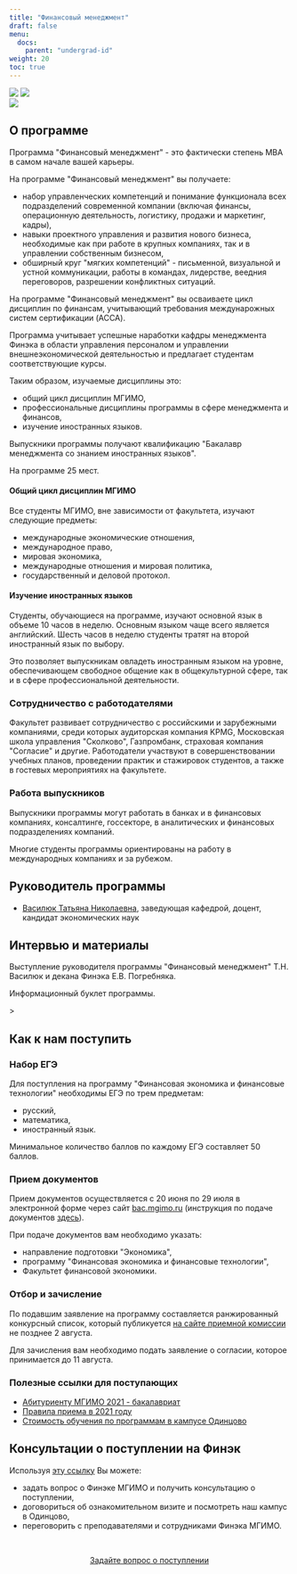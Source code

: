 ```yaml
---
title: "Финансовый менеджмент"
draft: false
menu:
  docs:
    parent: "undergrad-id"
weight: 20
toc: true
---
```


![](https://img.shields.io/badge/Баклавриат-Менеджмент-blue) ![](https://img.shields.io/badge/%D0%95%D0%93%D0%AD-%D0%A0%D1%83%D1%81%D1%81%D0%BA%D0%B8%D0%B9_|_%D0%9C%D0%B0%D1%82%D0%B5%D0%BC%D0%B0%D1%82%D0%B8%D0%BA%D0%B0_|_%D0%98%D0%BD%D0%BE%D1%81%D1%82%D1%80%D0%B0%D0%BD%D0%BD%D1%8B%D0%B9%20%D1%8F%D0%B7%D1%8B%D0%BA-blue)  
![](https://img.shields.io/badge/Всего_мест-25-blue)

## О программе

Программа "Финансовый менеджмент" - это фактически степень МBA
в самом начале вашей карьеры.

На программе "Финансовый менеджмент" вы получаете:

- набор управленческих компетенций и понимание функционала всех подразделений 
  современной компании (включая финансы, операционную деятельность,
  логистику, продажи и маркетинг, кадры),
- навыки проектного управления и развития нового бизнеса, необходимые 
  как при работе в крупных компаниях, так и в управлении собственным бизнесом,
- обширный круг "мягких компетенций" - письменной, визуальной и
  устной коммуникации, работы в командах, лидерстве,
  веедния переговоров, разрешении конфликтных ситуаций.

На программе "Финансовый менеджмент" вы осваиваете
цикл дисциплин по финансам, учитывающий требования 
междунарожных систем сертификации (ACCA).

Программа учитывает успешные наработки кафдры менеджмента
Финэка в области управления персоналом и управлении
внешнеэкономической деятельностью и предлагает студентам 
соответствующие курсы.

Таким образом, изучаемые дисциплины это:

- общий цикл дисциплин МГИМО,
- профессиональные дисциплины программы в сфере менеджмента и финансов,
- изучение иностранных языков.

Выпускники программы получают квалификацию "Бакалавр менеджмента со знанием иностранных языков".

На программе 25 мест.

#### Общий цикл дисциплин МГИМО

Все студенты МГИМО, вне зависимости от факультета, изучают следующие предметы:

- международные экономические отношения,
- международное право,
- мировая экономика,
- международные отношения и мировая политика,
- государственный и деловой протокол.

#### Изучение иностранных языков

Студенты, обучающиеся на программе, изучают основной язык в объеме 10 часов в неделю.
Основным языком чаще всего является английский. Шесть часов в неделю студенты тратят на второй иностранный язык по выбору.

Это позволяет выпускникам овладеть иностранным языком на уровне, обеспечивающем свободное общение как в общекультурной сфере, так и в сфере профессиональной деятельности.

### Сотрудничество с работодателями

Факультет развивает сотрудничество с российскими и зарубежными компаниями, среди которых аудиторская компания KPMG, Московская школа управления "Сколково", Газпромбанк, страховая компания "Согласие" и другие. Работодатели участвуют в совершенствовании учебных планов, проведении практик и стажировок студентов, а также в гостевых мероприятиях на факультете.

<!--
На программе "Финансовый менеджмент" активно развивается сотрудничество
с ...
-->

### Работа выпускников

Выпускники программы могут работать в банках и в финансовых компаниях, консалтинге, госсекторе,
в аналитических и финансовых подразделениях компаний.

Многие студенты программы ориентированы на работу в международных компаниях и за рубежом.

## Руководитель программы

- [Василюк Татьяна Николаевна](https://mgimo.ru/people/vasilyuk/), заведующая кафедрой, доцент,
  кандидат экономических наук

## Интервью и материалы

Выступление руководителя программы "Финансовый менеджмент" Т.Н. Василюк
и декана Финэка Е.В. Погребняка.

Информационный буклет программы.

<!-- {{< youtube 0E-QMAPUQU8 >}} -->>

## Как к нам поступить

### Набор ЕГЭ

Для поступления на программу "Финансовая экономика и финансовые технологии" необходимы ЕГЭ по трем предметам:

- русский,
- математика,
- иностранный язык.

Минимальное количество баллов по каждому ЕГЭ составляет 50 баллов.

### Прием документов

Прием документов осуществляется с 20 июня по 29 июля
в электронной форме через сайт [bac.mgimo.ru](https://bac.mgimo.ru/auth/login)
(инструкция по подаче документов [здесь](https://mgimo.ru/about/news/main/bac-reg-online-2021/)).

При подаче документов вам необходимо указать:

- направление подготовки "Экономика",
- программу "Финансовая экономика и финансовые технологии",
- Факультет финансовой экономики.

### Отбор и зачисление

По подавшим заявление на программу составляется ранжированный конкурсный список,
который публикуется [на сайте приемной комиссии](https://abiturient.mgimo.ru)
не позднее 2 августа.

Для зачисления вам необходимо подать заявление о согласии, которое принимается
до 11 августа.

### Полезные ссылки для поступающих

- [Абитуриенту МГИМО 2021 - бакалавриат](https://abiturient.mgimo.ru/bakalavriat)
- [Правила приема в 2021 году](https://abiturient.mgimo.ru/pravila-priema#2.1)
- [Стоимость обучения по программам в кампусе Одинцово](http://pk.odin.mgimo.ru/doc/21/stoim21.pdf)

## Консультации о поступлении на Финэк

Используя [эту ссылку](https://forms.gle/tRBb3VAGNyV53uAv5) Вы можете:

- задать вопрос о Финэке МГИМО и получить консультацию о поступлении,
- договориться об ознакомительном визите и посмотреть наш кампус в Одинцово,
- переговорить с преподавателями и сотрудниками Финэка МГИМО.

<br><div align="center">
<a class="btn btn-primary btn-lg px-4 mb-2"  href="https://forms.gle/tRBb3VAGNyV53uAv5" role="button">Задайте вопрос о поступлении</a>

</div>
